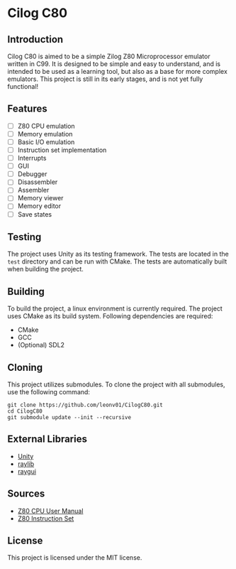# Cilog C80
## Introduction
Cilog C80 is aimed to be a simple Zilog Z80 Microprocessor emulator written in C99. It is designed to be simple and easy to understand, and is intended to be used as a learning tool, but also as a base for more complex emulators. This project is still in its early stages, and is not yet fully functional!

## Features
- [ ] Z80 CPU emulation
- [ ] Memory emulation
- [ ] Basic I/O emulation
- [ ] Instruction set implementation
- [ ] Interrupts
- [ ] GUI
- [ ] Debugger
- [ ] Disassembler
- [ ] Assembler
- [ ] Memory viewer
- [ ] Memory editor
- [ ] Save states

## Testing
The project uses Unity as its testing framework. The tests are located in the `test` directory and can be run with CMake. The tests are automatically built when building the project.

## Building
To build the project, a linux environment is currently required. The project uses CMake as its build system. Following dependencies are required:
- CMake
- GCC
- (Optional) SDL2

## Cloning
This project utilizes submodules. To clone the project with all submodules, use the following command:
```
git clone https://github.com/leonv01/CilogC80.git
cd CilogC80
git submodule update --init --recursive
```

## External Libraries
- [Unity](https://github.com/ThrowTheSwitch/Unity)
- [raylib](https://github.com/raysan5/raylib/)
- [raygui](https://github.com/raysan5/raygui/)

## Sources
- [Z80 CPU User Manual](https://www.zilog.com/docs/z80/um0080.pdf)
- [Z80 Instruction Set](https://clrhome.org/table/)


## License
This project is licensed under the MIT license.